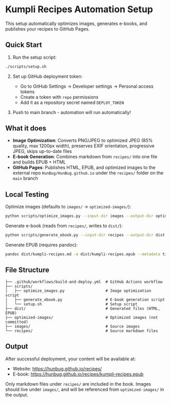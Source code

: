 # Kumpli Recipes Automation Setup

This setup automatically optimizes images, generates e-books, and publishes your recipes to GitHub Pages.

## Quick Start

1. Run the setup script:
```bash
./scripts/setup.sh
```

2. Set up GitHub deployment token:
   - Go to GitHub Settings → Developer settings → Personal access tokens
   - Create a token with `repo` permissions
   - Add it as a repository secret named `DEPLOY_TOKEN`

3. Push to main branch - automation will run automatically!

## What it does

- **Image Optimization**: Converts PNG/JPEG to optimized JPEG (85% quality, max 1200px width), preserves EXIF orientation, progressive JPEG, skips up-to-date files
- **E-book Generation**: Combines markdown from `recipes/` into one file and builds EPUB + HTML
- **GitHub Pages**: Publishes HTML, EPUB, and optimized images to the external repo `HunBug/HunBug.github.io` under the `recipes/` folder on the `main` branch

## Local Testing

Optimize images (defaults to `images/` → `optimized-images/`):
```bash
python scripts/optimize_images.py --input-dir images --output-dir optimized-images
```

Generate e-book (reads from `recipes/`, writes to `dist/`):
```bash
python scripts/generate_ebook.py --input-dir recipes --output-dir dist --optimized-images optimized-images
```

Generate EPUB (requires pandoc):
```bash
pandoc dist/kumpli-recipes.md -o dist/kumpli-recipes.epub --metadata title="Kumpli Recipes"
```

## File Structure

```
├── .github/workflows/build-and-deploy.yml  # GitHub Actions workflow
├── scripts/
│   ├── optimize_images.py                  # Image optimization script
│   ├── generate_ebook.py                   # E-book generation script
│   └── setup.sh                            # Setup script
├── dist/                                   # Generated files (HTML, EPUB)
├── optimized-images/                       # Optimized images (not committed)
├── images/                                 # Source images
└── recipes/                                # Source markdown files
```

## Output

After successful deployment, your content will be available at:
- Website: https://hunbug.github.io/recipes/
- E-book: https://hunbug.github.io/recipes/kumpli-recipes.epub

Only markdown files under `recipes/` are included in the book. Images should live under `images/`, and will be referenced from `optimized-images/` in the output.
